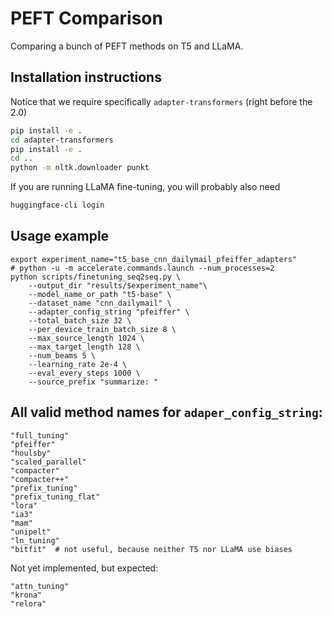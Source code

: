 # PEFT Comparison

Comparing a bunch of PEFT methods on T5 and LLaMA.

## Installation instructions

Notice that we require specifically `adapter-transformers` (right before the 2.0)

```bash
pip install -e .
cd adapter-transformers
pip install -e .
cd ..
python -m nltk.downloader punkt
```

If you are running LLaMA fine-tuning, you will probably also need

```bash
huggingface-cli login
```

## Usage example

```
export experiment_name="t5_base_cnn_dailymail_pfeiffer_adapters"                                                                                                          
# python -u -m accelerate.commands.launch --num_processes=2 
python scripts/finetuning_seq2seq.py \
    --output_dir "results/$experiment_name"\
    --model_name_or_path "t5-base" \
    --dataset_name "cnn_dailymail" \
    --adapter_config_string "pfeiffer" \
    --total_batch_size 32 \
    --per_device_train_batch_size 8 \
    --max_source_length 1024 \
    --max_target_length 128 \
    --num_beams 5 \
    --learning_rate 2e-4 \
    --eval_every_steps 1000 \
    --source_prefix "summarize: "
```


## All valid method names for `adaper_config_string`:

```
"full_tuning"
"pfeiffer"
"houlsby"
"scaled_parallel"
"compacter"
"compacter++"
"prefix_tuning"
"prefix_tuning_flat"
"lora"
"ia3"
"mam"
"unipelt"
"ln_tuning"
"bitfit"  # not useful, because neither T5 nor LLaMA use biases
```

Not yet implemented, but expected:
```
"attn_tuning"
"krona"
"relora"
```
